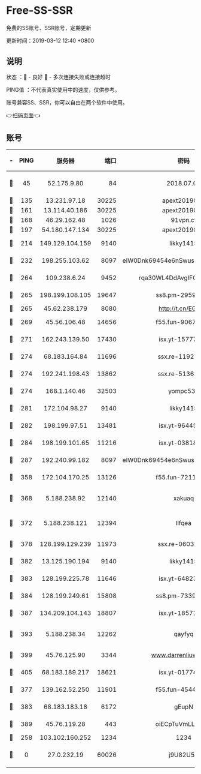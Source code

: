# Free-SS-SSR

免费的SS账号、SSR账号，定期更新

更新时间：2019-03-12 12:40 +0800

## 说明

状态     ：🙂 - 良好 🙁 - 多次连接失败或连接超时

PING值   ：不代表真实使用中的速度，仅供参考。

账号兼容SS、SSR，你可以自由在两个软件中使用。

👉[扫码页面](https://liesauer.github.io/Free-SS-SSR/)👈

## 账号

|-|PING|服务器|端口|密码|加密方式|区域|
|:----:|:----:|:-----:|-----:|:----:|:----:|:----:|
|🙂|45|52.175.9.80|84|2018.07.07|chacha20-ietf-poly1305|HK|
|🙂|135|13.231.97.18|30225|apext2019006|chacha20|JP|
|🙂|161|13.114.40.186|30225|apext2019006|chacha20|JP|
|🙂|168|46.29.162.48|1026|91vpn.cf|rc4-md5|RU|
|🙂|197|54.180.147.134|30225|apext2019006|chacha20|KR|
|🙂|214|149.129.104.159|9140|likky1415|aes-256-cfb|HK|
|🙂|232|198.255.103.62|8097|eIW0Dnk69454e6nSwuspv9DmS201tQ0D|aes-256-cfb|US|
|🙂|264|109.238.6.24|9452|rqa30WL4DdAvgIFG6Fs3znzTa|aes-256-cfb|FR|
|🙂|265|198.199.108.105|19647|ss8.pm-29593993|aes-256-cfb|US|
|🙂|265|45.62.238.179|8080|http://t.cn/EGJIyrl|rc4-md5|CA|
|🙂|269|45.56.106.48|14656|f55.fun-90673121|aes-256-cfb|US|
|🙂|271|162.243.139.50|17430|isx.yt-15777676|aes-256-cfb|US|
|🙂|274|68.183.164.84|11696|ssx.re-11927481|aes-256-cfb|US|
|🙂|274|192.241.198.43|13862|ssx.re-51362067|aes-256-cfb|US|
|🙂|274|168.1.140.46|32503|yompc535|aes-256-cfb|AU|
|🙂|281|172.104.98.27|9140|likky1415|aes-256-cfb|JP|
|🙂|282|198.199.97.51|13481|isx.yt-96445521|aes-256-cfb|US|
|🙂|284|198.199.101.65|11216|isx.yt-03818294|aes-256-cfb|US|
|🙂|287|192.240.99.182|8097|eIW0Dnk69454e6nSwuspv9DmS201tQ0D|aes-256-cfb|US|
|🙂|358|172.104.170.25|13126|f55.fun-72116969|aes-256-cfb|SG|
|🙂|368|5.188.238.92|12140|xakuaq|chacha20-ietf-poly1305|BR|
|🙂|372|5.188.238.121|12394|llfqea|chacha20-ietf-poly1305|BR|
|🙂|378|128.199.129.239|11973|ssx.re-06032679|aes-256-cfb|SG|
|🙂|382|13.125.190.194|9140|likky1415|aes-256-cfb|KR|
|🙂|383|128.199.225.78|11646|isx.yt-64823224|aes-256-cfb|SG|
|🙂|384|128.199.249.61|15808|ss8.pm-73399565|aes-256-cfb|SG|
|🙂|387|134.209.104.143|18807|isx.yt-18571231|aes-256-cfb|SG|
|🙂|393|5.188.238.34|12262|qayfyq|chacha20-ietf-poly1305|BR|
|🙂|399|45.76.125.90|3344|www.darrenliuwei.com|aes-256-cfb|AU|
|🙂|405|68.183.189.217|18621|isx.yt-01774283|aes-256-cfb|SG|
|🙂|377|139.162.52.250|11901|f55.fun-45440125|aes-256-cfb|SG|
|🙂|383|68.183.183.18|6172|gEupN|aes-256-cfb|SG|
|🙂|389|45.76.119.28|443|oiECpTuVmLLxk4Ts|aes-256-cfb|AU|
|🙁|258|103.102.160.252|1234|1234|rc4-md5|JP|
|🙁|0|27.0.232.19|60026|j9U82U53|xchacha20-ietf-poly1305|HK|
